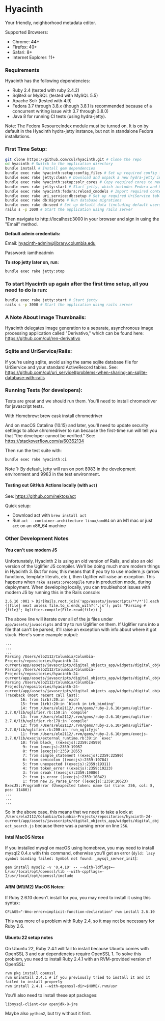 # Hyacinth

Your friendly, neighborhood metadata editor.

Supported Browsers:
- Chrome: 44+
- Firefox: 40+
- Safari: 8+
- Internet Explorer: 11+

### Requirements
Hyacinth has the following dependencies:
- Ruby 2.4 (tested with ruby 2.4.2)
- Sqlite3 or MySQL (tested with MySQL 5.5)
- Apache Solr (tested with 4.9)
- Fedora 3.7 through 3.8.x (though 3.8.1 is recommended because of a concurrent writing issue with 3.7 through 3.8.0)
- Java 8 for running CI tests (using hydra-jetty).

Note: The Fedora ResourceIndex module must be turned on.  It is on by default in the Hyacinth hydra-jetty instance, but not in standalone Fedora installations.

### First Time Setup:
```sh
git clone https://github.com/cul/hyacinth.git # Clone the repo
cd hyacinth # Switch to the application directory
bundle install # Install gem dependencies
bundle exec rake hyacinth:setup:config_files # Set up required config files
bundle exec rake jetty:clean # Download and unpack a new hydra-jetty instance
bundle exec rake hyacinth:setup:solr_cores # Copy required cores to newly-unpacked hydra-jetty instance
bundle exec rake jetty:start # Start jetty, which includes Fedora and Solr (running on port 8983 in the development environment). This will take a minute.
bundle exec rake hyacinth:fedora:reload_cmodels # Import required content models into Fedora (Note: It is safe to ignore any "404 Resource Not Found" output messages encountered during this step. These are expected because the content models do not already exist in Fedora and therefore cannot be found.)
bundle exec rake uri_service:db:setup # Set up required UriService tables
bundle exec rake db:migrate # Run database migrations
bundle exec rake db:seed # Set up default data (including default users)
rails s -p 3000 # Start the application using rails server
```

Then navigate to http://localhost:3000 in your browser and sign in using the "Email" method.

**Default admin credentials:**

Email: hyacinth-admin@library.columbia.edu

Password: iamtheadmin

**To stop jetty later on, run:**

```sh
bundle exec rake jetty:stop
```

### To start Hyacinth up again after the first time setup, all you need to do is run:
```sh
bundle exec rake jetty:start # Start jetty
rails s -p 3000 # Start the application using rails server
```

### A Note About Image Thumbnails:

Hyacinth delegates image generation to a separate, asynchronous image processing application called "Derivativo," which can be found here: https://github.com/cul/ren-derivativo

### Sqlite and UriService/Rails:

If you're using sqlite, avoid using the same sqlite database file for UriService and your standard ActiveRecord tables.  See: https://github.com/cul/uri_service#problems-when-sharing-an-sqlite-database-with-rails

### Running Tests (for developers):

Tests are great and we should run them.  You'll need to install chromedriver for javascript tests.

With Homebrew: brew cask install chromedriver

And on macOS Catalina (10.15) and later, you'll need to update security settings to allow chromedriver to run because the first-time run will tell you that "the developer cannot be verified." See: https://stackoverflow.com/a/60362134

Then run the test suite with:

```sh
bundle exec rake hyacinth:ci
```

Note 1: By default, jetty will run on port 8983 in the development environment and 9983 in the test environment.

#### Testing out GitHub Actions locally (with `act`)

See: https://github.com/nektos/act

Quick setup:
- Download act with `brew install act`
- Run `act --container-architecture linux/amd64` on an M1 mac or just `act` on an x86_64 machine

### Other Development Notes

#### You can't use modern JS

Unfortunately, Hyacinth 2 is using an old version of Rails, and also an old version of the Uglifier JS compiler.  We'll be doing much more modern things in Hyacinth 3.  But for now, this means that if you try to use modern js (arrow functions, template literals, etc.), then Uglifier will raise an exception.  This happens when `rake assets:precompile` runs in production mode, during deployment.  When developing locally, you can troubleshoot issues with modern JS by running this in the Rails console:

```
2.6.10 :001 > Dir[Rails.root.join('app/assets/javascripts/**/*')].each {|file| next unless file.to_s.ends_with?('.js'); puts "Parsing #{file}"; Uglifier.compile(File.read(file)) }
```

The above line will iterate over all of the js files under `app/assets/javascripts` and try to run Uglifier on them.  If Uglifier runs into a file that can't be parsed, it'll raise an exception with info about where it got stuck.  Here's some example output:

```
...
...
...
Parsing /Users/elo2112/Columbia/Columbia-Projects/repositories/hyacinth-24-current/app/assets/javascripts/digital_objects_app/widgets/digital_object_synchronized_transcript_editor.js
Parsing /Users/elo2112/Columbia/Columbia-Projects/repositories/hyacinth-24-current/app/assets/javascripts/digital_objects_app/widgets/digital_object_transcript_editor.js
Parsing /Users/elo2112/Columbia/Columbia-Projects/repositories/hyacinth-24-current/app/assets/javascripts/digital_objects_app/widgets/digital_object_search.js
Traceback (most recent call last):
       16: from (irb):20:in `each'
       15: from (irb):20:in `block in irb_binding'
       14: from /Users/elo2112/.rvm/gems/ruby-2.6.10/gems/uglifier-2.7.0/lib/uglifier.rb:150:in `compile'
       13: from /Users/elo2112/.rvm/gems/ruby-2.6.10/gems/uglifier-2.7.0/lib/uglifier.rb:178:in `compile'
       12: from /Users/elo2112/.rvm/gems/ruby-2.6.10/gems/uglifier-2.7.0/lib/uglifier.rb:200:in `run_uglifyjs'
       11: from /Users/elo2112/.rvm/gems/ruby-2.6.10/gems/execjs-2.7.0/lib/execjs/external_runtime.rb:39:in `exec'
       10: from block_ ((execjs):2359:24599)
        9: from (execjs):2359:19957
        8: from (execjs):2359:20553
        7: from simple_statement ((execjs):2359:22580)
        6: from semicolon ((execjs):2359:19784)
        5: from unexpected ((execjs):2359:19311)
        4: from token_error ((execjs):2359:19223)
        3: from croak ((execjs):2359:19086)
        2: from js_error ((execjs):2359:10842)
        1: from new JS_Parse_Error ((execjs):2359:10623)
ExecJS::ProgramError (Unexpected token: name (a) (line: 256, col: 8, pos: 11480))
...
...
...
```

So in the above case, this means that we need to take a look at `/Users/elo2112/Columbia/Columbia-Projects/repositories/hyacinth-24-current/app/assets/javascripts/digital_objects_app/widgets/digital_object_search.js` because there was a parsing error on line `256`.


#### Intel MacOS Notes
If you installed mysql on macOS using homebrew, you may need to install mysql2 0.4.x with this command, otherwise you'll get an error (`dyld: lazy symbol binding failed: Symbol not found: _mysql_server_init`):

```
gem install mysql2 -v '0.4.10' -- --with-ldflags=-L/usr/local/opt/openssl/lib --with-cppflags=-I/usr/local/opt/openssl/include
```

#### ARM (M1/M2) MacOS Notes:

If Ruby 2.6.10 doesn't install for you, you may need to install it using this syntax:

`CFLAGS="-Wno-error=implicit-function-declaration" rvm install 2.6.10`

This was more of a problem with Ruby 2.4, so it may not be necessary for Ruby 2.6.

#### Ubuntu 22 setup notes

On Ubuntu 22, Ruby 2.4.1 will fail to install because Ubuntu comes with OpenSSL 3 and our dependencies require OpenSSL 1.  To solve this problem, you need to install Ruby 2.4.1 with an RVM-provided version of OpenSSL:

```
rvm pkg install openssl
rvm uninstall 2.4.1 # if you previously tried to install it and it failed to install properly
rvm install 2.4.1 --with-openssl-dir=$HOME/.rvm/usr
```

You'll also need to install these apt packages:
```
libmysql-client-dev openjdk-8-jre
```

Maybe also `python2`, but try without it first.
